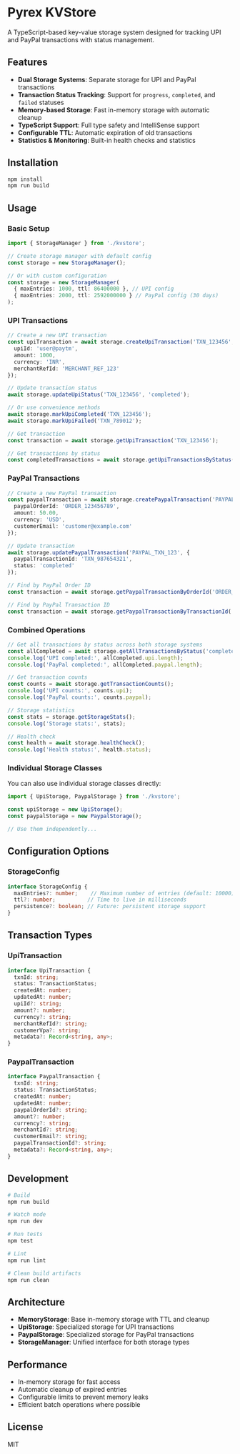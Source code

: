 # Pyrex KVStore

A TypeScript-based key-value storage system designed for tracking UPI and PayPal transactions with status management.

## Features

- **Dual Storage Systems**: Separate storage for UPI and PayPal transactions
- **Transaction Status Tracking**: Support for `progress`, `completed`, and `failed` statuses
- **Memory-based Storage**: Fast in-memory storage with automatic cleanup
- **TypeScript Support**: Full type safety and IntelliSense support
- **Configurable TTL**: Automatic expiration of old transactions
- **Statistics & Monitoring**: Built-in health checks and statistics

## Installation

```bash
npm install
npm run build
```

## Usage

### Basic Setup

```typescript
import { StorageManager } from './kvstore';

// Create storage manager with default config
const storage = new StorageManager();

// Or with custom configuration
const storage = new StorageManager(
  { maxEntries: 1000, ttl: 86400000 }, // UPI config
  { maxEntries: 2000, ttl: 2592000000 } // PayPal config (30 days)
);
```

### UPI Transactions

```typescript
// Create a new UPI transaction
const upiTransaction = await storage.createUpiTransaction('TXN_123456', {
  upiId: 'user@paytm',
  amount: 1000,
  currency: 'INR',
  merchantRefId: 'MERCHANT_REF_123'
});

// Update transaction status
await storage.updateUpiStatus('TXN_123456', 'completed');

// Or use convenience methods
await storage.markUpiCompleted('TXN_123456');
await storage.markUpiFailed('TXN_789012');

// Get transaction
const transaction = await storage.getUpiTransaction('TXN_123456');

// Get transactions by status
const completedTransactions = await storage.getUpiTransactionsByStatus('completed');
```

### PayPal Transactions

```typescript
// Create a new PayPal transaction
const paypalTransaction = await storage.createPaypalTransaction('PAYPAL_TXN_123', {
  paypalOrderId: 'ORDER_123456789',
  amount: 50.00,
  currency: 'USD',
  customerEmail: 'customer@example.com'
});

// Update transaction
await storage.updatePaypalTransaction('PAYPAL_TXN_123', {
  paypalTransactionId: 'TXN_987654321',
  status: 'completed'
});

// Find by PayPal Order ID
const transaction = await storage.getPaypalTransactionByOrderId('ORDER_123456789');

// Find by PayPal Transaction ID
const transaction = await storage.getPaypalTransactionByTransactionId('TXN_987654321');
```

### Combined Operations

```typescript
// Get all transactions by status across both storage systems
const allCompleted = await storage.getAllTransactionsByStatus('completed');
console.log('UPI completed:', allCompleted.upi.length);
console.log('PayPal completed:', allCompleted.paypal.length);

// Get transaction counts
const counts = await storage.getTransactionCounts();
console.log('UPI counts:', counts.upi);
console.log('PayPal counts:', counts.paypal);

// Storage statistics
const stats = storage.getStorageStats();
console.log('Storage stats:', stats);

// Health check
const health = await storage.healthCheck();
console.log('Health status:', health.status);
```

### Individual Storage Classes

You can also use individual storage classes directly:

```typescript
import { UpiStorage, PaypalStorage } from './kvstore';

const upiStorage = new UpiStorage();
const paypalStorage = new PaypalStorage();

// Use them independently...
```

## Configuration Options

### StorageConfig

```typescript
interface StorageConfig {
  maxEntries?: number;    // Maximum number of entries (default: 10000)
  ttl?: number;          // Time to live in milliseconds
  persistence?: boolean; // Future: persistent storage support
}
```

## Transaction Types

### UpiTransaction

```typescript
interface UpiTransaction {
  txnId: string;
  status: TransactionStatus;
  createdAt: number;
  updatedAt: number;
  upiId?: string;
  amount?: number;
  currency?: string;
  merchantRefId?: string;
  customerVpa?: string;
  metadata?: Record<string, any>;
}
```

### PaypalTransaction

```typescript
interface PaypalTransaction {
  txnId: string;
  status: TransactionStatus;
  createdAt: number;
  updatedAt: number;
  paypalOrderId?: string;
  amount?: number;
  currency?: string;
  merchantId?: string;
  customerEmail?: string;
  paypalTransactionId?: string;
  metadata?: Record<string, any>;
}
```

## Development

```bash
# Build
npm run build

# Watch mode
npm run dev

# Run tests
npm test

# Lint
npm run lint

# Clean build artifacts
npm run clean
```

## Architecture

- **MemoryStorage**: Base in-memory storage with TTL and cleanup
- **UpiStorage**: Specialized storage for UPI transactions
- **PaypalStorage**: Specialized storage for PayPal transactions  
- **StorageManager**: Unified interface for both storage types

## Performance

- In-memory storage for fast access
- Automatic cleanup of expired entries
- Configurable limits to prevent memory leaks
- Efficient batch operations where possible

## License

MIT
